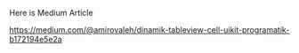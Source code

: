 Here is Medium Article

https://medium.com/@amirovaleh/dinamik-tableview-cell-uikit-programatik-b172194e5e2a



